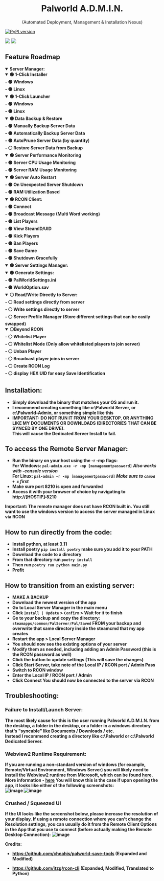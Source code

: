 <h1 align="center" >Palworld A.D.M.I.N.</h1>
<p align="center" >(Automated Deployment, Management & Installation Nexus)

[![PyPI version](https://badge.fury.io/py/palworld_admin.svg)](https://badge.fury.io/py/palworld_admin)

  <image src="https://github.com/Lukium/palworld-servertools/assets/99280463/c2984273-8b7d-4f3f-8bf7-2917abcfc10d"></image>
  <image src="https://github.com/Lukium/palworld-servertools/assets/99280463/33a35f09-20b0-4048-8531-5420bfd4f658"></image>
</p>

## Feature Roadmap
<details open>
  <summary><b>Server Manager:<b></summary>
<details open>
  <summary>🟢 1-Click Installer</summary>
- 🟢 Windows<br>
- 🟢 Linux  
</details>
<details open>
  <summary>🟢 1-Click Launcher</summary>
- 🟢 Windows<br>
- 🟢 Linux<br>
</details>
<details open>
  <summary>🟡 Data Backup & Restore</summary>
- 🟢 Manually Backup Server Data<br>
- 🟢 Automatically Backup Server Data<br>
- 🟢 AutoPrune Server Data (by quantity)<br>
- ⚪ Restore Server Data from Backup<br>
</details>
<details open>
  <summary>🟢 Server Performance Monitoring</summary>
- 🟢 Server CPU Usage Monitoring<br>
- 🟢 Server RAM Usage Monitoring
</details>
<details open>
  <summary>🟢 Server Auto Restart</summary>
- 🟢 On Unexpected Server Shutdown<br>
- 🟢 RAM Utilization Based
</details>
</details>

<details open>
  <summary>🟢 RCON Client:</summary>
- 🟢 Connect<br>
- 🟢 Broadcast Message (Multi Word working)<br>
- 🟢 List Players<br>
- 🟢 View SteamID/UID<br>
- 🟢 Kick Players<br>
- 🟢 Ban Players<br>
- 🟢 Save Game<br>
- 🟢 Shutdown Gracefully
</details>

<details open>
  <summary>🟡 Server Settings Manager:</summary>
  <details open>
    <summary>🟢 Generate Settings:</summary>
    - 🟢 PalWorldSettings.ini<br>
    - 🟢 WorldOption.sav
  </details>
  <details open>
    <summary>⚪ Read/Write Directly to Server:</summary>
  - ⚪ Read settings directly from server<br>
  - ⚪ Write settings directly to server<br>
  - ⚪ Server Profile Manager (Store different settings that can be easily swapped)
  </details>
</details>

<details open>
  <summary>⚪Beyond RCON</summary>
- ⚪ Whitelist Player<br>
- ⚪ Whitelist Mode (Only allow whitelisted players to join server)<br>
- ⚪ Unban Player<br>
- ⚪ Broadcast player joins in server<br>
- ⚪ Create RCON Log<br>
- ⚪ display HEX UID for easy Save Identification
</details>

## **Installation:**
- Simply download the binary that matches your OS and run it.
- I recommend creating something like c:\Palworld Server, or c:\Palworld-Admin, or something simple like this
- **IMPORTANT:** DO NOT RUN IT FROM YOUR DESKTOP, OR ANYTHING LIKE MY DOCUMENTS OR DOWNLOADS (DIRECTORIES THAT CAN BE SYNCED BY ONE DRIVE).<br>
This will cause the Dedicated Server Install to fail.

## **To access the Remote Server Manager:**
- Run the binary on your host using the -r -mp flags:<br>
  For Windows: `pal-admin.exe -r -mp [managementpassword]` _Also works with -console version_<br>
  For Linux: `pal-admin -r -mp [managementpassword]` _Make sure to `chmod + x` first_
- Make sure port 8210 is open and forwarded
- Access it with your browser of choice by navigating to http://[HOSTIP]:8210

**Important:**
The remote manager does not have RCON built in. You still want to use the windows version to access the server managed in Linux via RCON

## How to run directly from the code:
- Install python, at least 3.11
- Install poetry `pip install poetry` make sure you add it to your PATH
- Download the code to a directory
- From that directory run `poetry install`
- Then run `poetry run python main.py`
- Profit

## How to transition from an existing server:
- **MAKE A BACKUP**
- Download the newest version of the app
- Go to Local Server Manager in the main menu
- Click `Install | Update` > `Confirm` > Wait for it to finish
- Go to your backup and copy the directory:
`steamapps/common/PalServer/Pal/Saved` **FROM** your backup and overwrite that same directory inside the steamcmd that my app creates
- Restart the app > Local Server Manager
- You should now see the existing options of your server
- Modify them as needed, including adding an Admin Password (this is the RCON password as well)
- Click the button to update settings (This will save the changes)
- Click Start Server, take note of the Local IP / RCON port / Admin Pass
- Switch to RCON window
- Enter the Local IP / RCON port / Admin
- Click Connect
You should now be connected to the server via RCON


## Troubleshooting:
### Failure to Install/Launch Server:
The most likely cause for this is the user running Palworld A.D.M.I.N. from the desktop, a folder in the desktop, or a folder in a windows directory that's "syncable" like Documents / Downloads / etc.<br>
Instead I recommend creating a directory like c:\Palworld or c:\Palworld Dedicated Server.


### Webview2 Runtime Requirement:
If you are running a non-standard version of windows (for example, Remote/Virtual Environment, Windows Server) you will likely need to install the Webview2 runtime from Microsoft, which can be found [here](https://go.microsoft.com/fwlink/p/?LinkId=2124703). More information - [here](https://developer.microsoft.com/en-us/microsoft-edge/webview2/?form=MA13LH#download)
You will know this is the case if upon opening the app, it looks like either of the following screenshots:<br>
![image](https://github.com/Lukium/palworld-servertools/assets/99280463/582eac35-40f5-4a17-abec-55da4389a356)
![image](https://github.com/Lukium/palworld-servertools/assets/99280463/2f0d585e-af54-4236-9426-7cf36fee7c90)


### Crushed / Squeezed UI
If the UI looks like the screenshot below, please increase the resolution of your display. If using a remote connection where you can't change the Resolution settings, you can usually do it from the Remote Client Options in the App that you use to connect (before actually making the Remote Desktop Connection):
![image](https://github.com/Lukium/palworld-admin/assets/99280463/59a62462-498e-4795-a575-5d803a5afef1)


Credits:

- https://github.com/cheahjs/palworld-save-tools (Expanded and Modified)

- https://github.com/itzg/rcon-cli (Expanded, Modified, Translated to Python)
